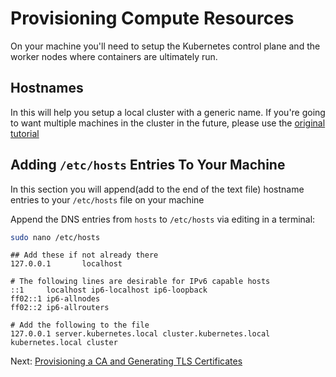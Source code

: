 # Provisioning Compute Resources

On your machine you'll need to setup the Kubernetes control plane and the worker nodes where containers are ultimately run.

## Hostnames

In this will help you setup a local cluster with a generic name. If you're going to want multiple machines in the cluster in the future, please use the [original tutorial](https://github.com/kelseyhightower/kubernetes-the-hard-way/)

## Adding `/etc/hosts` Entries To Your Machine

In this section you will append(add to the end of the text file) hostname entries to your `/etc/hosts` file on your machine

Append the DNS entries from `hosts` to `/etc/hosts` via editing in a terminal:

```bash
sudo nano /etc/hosts
```

```text
## Add these if not already there
127.0.0.1       localhost

# The following lines are desirable for IPv6 capable hosts
::1     localhost ip6-localhost ip6-loopback
ff02::1 ip6-allnodes
ff02::2 ip6-allrouters

# Add the following to the file
127.0.0.1 server.kubernetes.local cluster.kubernetes.local kubernetes.local cluster
```

Next: [Provisioning a CA and Generating TLS Certificates](04-certificate-authority.md)
